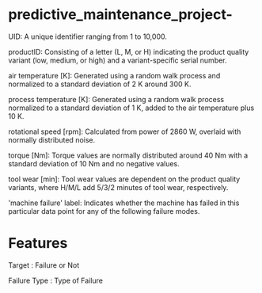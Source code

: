# predictive_maintenance_project-

UID: A unique identifier ranging from 1 to 10,000.

productID: Consisting of a letter (L, M, or H) indicating the product quality variant (low, medium, or high) and a variant-specific serial number.

air temperature [K]: Generated using a random walk process and normalized to a standard deviation of 2 K around 300 K.

process temperature [K]: Generated using a random walk process normalized to a standard deviation of 1 K, added to the air temperature plus 10 K.

rotational speed [rpm]: Calculated from power of 2860 W, overlaid with normally distributed noise.

torque [Nm]: Torque values are normally distributed around 40 Nm with a standard deviation of 10 Nm and no negative values.

tool wear [min]: Tool wear values are dependent on the product quality variants, where H/M/L add 5/3/2 minutes of tool wear, respectively.

'machine failure' label: Indicates whether the machine has failed in this particular data point for any of the following failure modes.


# Features

Target : Failure or Not

Failure Type : Type of Failure
